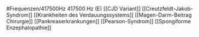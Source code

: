 #Frequenzen/417500Hz
417500 Hz (E)
[[CJD Variant]]
[[Creutzfeldt-Jakob-Syndrom]]
[[Krankheiten des Verdauungssystems]]
[[Magen-Darm-Beitrag Chirurgie]]
[[Pankreaserkrankungen]]
[[Pearson-Syndrom]]
[[Spongiforme Enzephalopathie]]